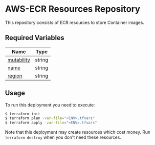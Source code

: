 # AWS-ECR Resources Repository

This repository consists of ECR resources to store Container images.

## Required Variables

| Name | Type |
|------|------|
| [mutability](./variables.tf) | string |
| [name](./variables.tf) | string |
| [region](./variables.tf) | string |

## Usage

To run this deployment you need to execute:

```bash
$ terraform init
$ terraform plan -var-file="<ENV>.tfvars"
$ terraform apply -var-file="<ENV>.tfvars"
```

Note that this deployment may create resources which cost money. Run `terraform destroy` when you don't need these resources.
